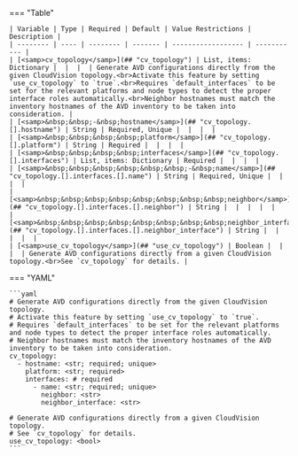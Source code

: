 <!--
  ~ Copyright (c) 2023 Arista Networks, Inc.
  ~ Use of this source code is governed by the Apache License 2.0
  ~ that can be found in the LICENSE file.
  -->
=== "Table"

    | Variable | Type | Required | Default | Value Restrictions | Description |
    | -------- | ---- | -------- | ------- | ------------------ | ----------- |
    | [<samp>cv_topology</samp>](## "cv_topology") | List, items: Dictionary |  |  |  | Generate AVD configurations directly from the given CloudVision topology.<br>Activate this feature by setting `use_cv_topology` to `true`.<br>Requires `default_interfaces` to be set for the relevant platforms and node types to detect the proper interface roles automatically.<br>Neighbor hostnames must match the inventory hostnames of the AVD inventory to be taken into consideration. |
    | [<samp>&nbsp;&nbsp;-&nbsp;hostname</samp>](## "cv_topology.[].hostname") | String | Required, Unique |  |  |  |
    | [<samp>&nbsp;&nbsp;&nbsp;&nbsp;platform</samp>](## "cv_topology.[].platform") | String | Required |  |  |  |
    | [<samp>&nbsp;&nbsp;&nbsp;&nbsp;interfaces</samp>](## "cv_topology.[].interfaces") | List, items: Dictionary | Required |  |  |  |
    | [<samp>&nbsp;&nbsp;&nbsp;&nbsp;&nbsp;&nbsp;-&nbsp;name</samp>](## "cv_topology.[].interfaces.[].name") | String | Required, Unique |  |  |  |
    | [<samp>&nbsp;&nbsp;&nbsp;&nbsp;&nbsp;&nbsp;&nbsp;&nbsp;neighbor</samp>](## "cv_topology.[].interfaces.[].neighbor") | String |  |  |  |  |
    | [<samp>&nbsp;&nbsp;&nbsp;&nbsp;&nbsp;&nbsp;&nbsp;&nbsp;neighbor_interface</samp>](## "cv_topology.[].interfaces.[].neighbor_interface") | String |  |  |  |  |
    | [<samp>use_cv_topology</samp>](## "use_cv_topology") | Boolean |  |  |  | Generate AVD configurations directly from a given CloudVision topology.<br>See `cv_topology` for details. |

=== "YAML"

    ```yaml
    # Generate AVD configurations directly from the given CloudVision topology.
    # Activate this feature by setting `use_cv_topology` to `true`.
    # Requires `default_interfaces` to be set for the relevant platforms and node types to detect the proper interface roles automatically.
    # Neighbor hostnames must match the inventory hostnames of the AVD inventory to be taken into consideration.
    cv_topology:
      - hostname: <str; required; unique>
        platform: <str; required>
        interfaces: # required
          - name: <str; required; unique>
            neighbor: <str>
            neighbor_interface: <str>

    # Generate AVD configurations directly from a given CloudVision topology.
    # See `cv_topology` for details.
    use_cv_topology: <bool>
    ```

